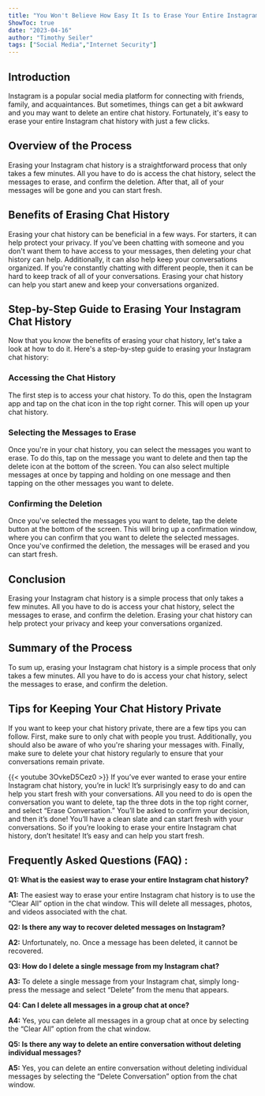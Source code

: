 ```yaml
---
title: "You Won't Believe How Easy It Is to Erase Your Entire Instagram Chat History!"
ShowToc: true 
date: "2023-04-16"
author: "Timothy Seiler" 
tags: ["Social Media","Internet Security"]
---
```

## Introduction
Instagram is a popular social media platform for connecting with friends, family, and acquaintances. But sometimes, things can get a bit awkward and you may want to delete an entire chat history. Fortunately, it's easy to erase your entire Instagram chat history with just a few clicks.

## Overview of the Process
Erasing your Instagram chat history is a straightforward process that only takes a few minutes. All you have to do is access the chat history, select the messages to erase, and confirm the deletion. After that, all of your messages will be gone and you can start fresh.

## Benefits of Erasing Chat History
Erasing your chat history can be beneficial in a few ways. For starters, it can help protect your privacy. If you've been chatting with someone and you don't want them to have access to your messages, then deleting your chat history can help. Additionally, it can also help keep your conversations organized. If you're constantly chatting with different people, then it can be hard to keep track of all of your conversations. Erasing your chat history can help you start anew and keep your conversations organized.

## Step-by-Step Guide to Erasing Your Instagram Chat History
Now that you know the benefits of erasing your chat history, let's take a look at how to do it. Here's a step-by-step guide to erasing your Instagram chat history:

### Accessing the Chat History
The first step is to access your chat history. To do this, open the Instagram app and tap on the chat icon in the top right corner. This will open up your chat history.

### Selecting the Messages to Erase
Once you're in your chat history, you can select the messages you want to erase. To do this, tap on the message you want to delete and then tap the delete icon at the bottom of the screen. You can also select multiple messages at once by tapping and holding on one message and then tapping on the other messages you want to delete.

### Confirming the Deletion
Once you've selected the messages you want to delete, tap the delete button at the bottom of the screen. This will bring up a confirmation window, where you can confirm that you want to delete the selected messages. Once you've confirmed the deletion, the messages will be erased and you can start fresh.

## Conclusion
Erasing your Instagram chat history is a simple process that only takes a few minutes. All you have to do is access your chat history, select the messages to erase, and confirm the deletion. Erasing your chat history can help protect your privacy and keep your conversations organized.

## Summary of the Process
To sum up, erasing your Instagram chat history is a simple process that only takes a few minutes. All you have to do is access your chat history, select the messages to erase, and confirm the deletion.

## Tips for Keeping Your Chat History Private
If you want to keep your chat history private, there are a few tips you can follow. First, make sure to only chat with people you trust. Additionally, you should also be aware of who you're sharing your messages with. Finally, make sure to delete your chat history regularly to ensure that your conversations remain private.

{{< youtube 3OvkeD5Cez0 >}} 
If you’ve ever wanted to erase your entire Instagram chat history, you’re in luck! It’s surprisingly easy to do and can help you start fresh with your conversations. All you need to do is open the conversation you want to delete, tap the three dots in the top right corner, and select “Erase Conversation.” You’ll be asked to confirm your decision, and then it’s done! You’ll have a clean slate and can start fresh with your conversations. So if you’re looking to erase your entire Instagram chat history, don’t hesitate! It’s easy and can help you start fresh.

## Frequently Asked Questions (FAQ) :
**Q1: What is the easiest way to erase your entire Instagram chat history?**

**A1:** The easiest way to erase your entire Instagram chat history is to use the “Clear All” option in the chat window. This will delete all messages, photos, and videos associated with the chat.

**Q2: Is there any way to recover deleted messages on Instagram?**

**A2:** Unfortunately, no. Once a message has been deleted, it cannot be recovered.

**Q3: How do I delete a single message from my Instagram chat?**

**A3:** To delete a single message from your Instagram chat, simply long-press the message and select “Delete” from the menu that appears.

**Q4: Can I delete all messages in a group chat at once?**

**A4:** Yes, you can delete all messages in a group chat at once by selecting the “Clear All” option from the chat window.

**Q5: Is there any way to delete an entire conversation without deleting individual messages?**

**A5:** Yes, you can delete an entire conversation without deleting individual messages by selecting the “Delete Conversation” option from the chat window.


